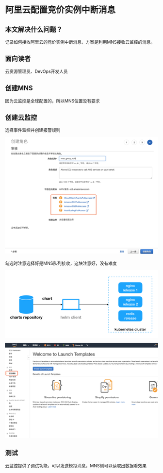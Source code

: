 # 阿里云配置竞价实例中断消息

## 本文解决什么问题？

记录如何接收阿里云的竞价实例中断消息，方案是利用MNS接收云监控的消息。

## 面向读者

云资源管理员、DevOps开发人员

## 创建MNS

因为云监控是全球配置的，所以MNS位置没有要求

## 创建云监控

选择事件监控并创建报警规则

![](../.gitbook/assets/image%20%2833%29.png)

勾选时注意选择好是MNS队列接收，这块注意好，没有难度

![](../.gitbook/assets/image%20%2834%29.png)

![](../.gitbook/assets/image%20%283%29.png)

## 测试

云监控提供了调试功能，可以发送模拟消息，MNS侧可以读取出数据看效果




